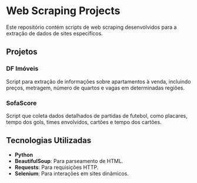 # Web Scraping Projects

Este repositório contém scripts de web scraping desenvolvidos para a extração de dados de sites específicos.

## Projetos

### DF Imóveis
Script para extração de informações sobre apartamentos à venda, incluindo preços, metragem, número de quartos e vagas em determinadas regiões.

### SofaScore
Script que coleta dados detalhados de partidas de futebol, como placares, tempo dos gols, times envolvidos, cartões e tempo dos cartões.

## Tecnologias Utilizadas

- **Python**
- **BeautifulSoup**: Para parseamento de HTML.
- **Requests**: Para requisições HTTP.
- **Selenium**: Para interações em sites dinâmicos.

